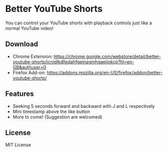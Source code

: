 # Better YouTube Shorts

You can control your YouTube shorts with playback controls just like a normal YouTube video!

## Download

* Chrome Extension: https://chrome.google.com/webstore/detail/better-youtube-shorts/icnidlkdlledahfgejnagmhgaeijokcp?hl=en-GB&authuser=0
* Firefox Add-on: https://addons.mozilla.org/en-US/firefox/addon/better-youtube-shorts/

## Features
* Seeking 5 seconds forward and backward with J and L respectively
* Mini timestamp above the like button
* More to come! (Suggestion are welcomed)

## License

MIT License
